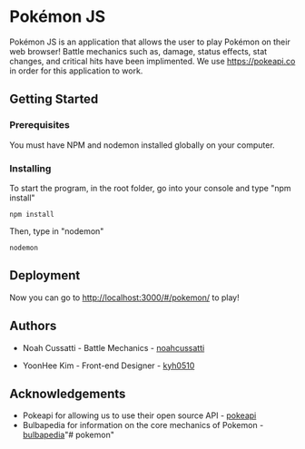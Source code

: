 # Pokémon JS #

Pokémon JS is an application that allows the user to play Pokémon on their web browser!  Battle mechanics such as, damage, status effects, stat changes, and critical hits have been implimented.  We use <https://pokeapi.co> in order for this application to work.

## Getting Started ##

### Prerequisites ###

You must have NPM and nodemon installed globally on your computer.

### Installing ###

To start the program, in the root folder, go into your console and type "npm install"

```
npm install
```

Then, type in "nodemon"

```
nodemon
```

## Deployment ##

Now you can go to <http://localhost:3000/#/pokemon/> to play!

## Authors ##

* Noah Cussatti - Battle Mechanics - [noahcussatti](https://github.com/noahcussatti)

* YoonHee Kim - Front-end Designer - [kyh0510](https://github.com/kyh0510)

## Acknowledgements ##

* Pokeapi for allowing us to use their open source API - [pokeapi](https://pokeapi.co)
* Bulbapedia for information on the core mechanics of Pokemon - [bulbapedia](https://bulbapedia.bulbagarden.net/wiki/Main_Page)"# pokemon" 
